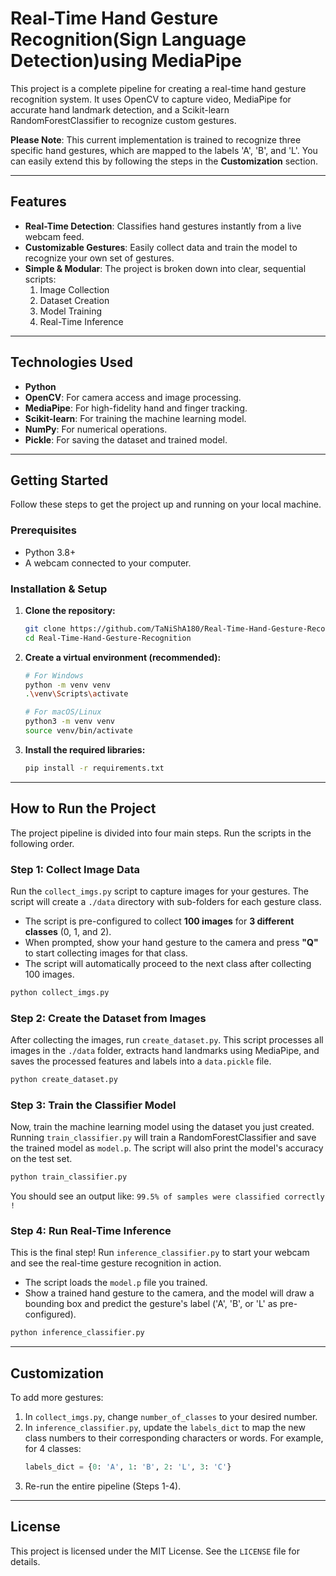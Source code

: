 # Real-Time Hand Gesture Recognition(Sign Language Detection)using MediaPipe

This project is a complete pipeline for creating a real-time hand gesture recognition system. It uses OpenCV to capture video, MediaPipe for accurate hand landmark detection, and a Scikit-learn RandomForestClassifier to recognize custom gestures.

**Please Note**: This current implementation is trained to recognize three specific hand gestures, which are mapped to the labels 'A', 'B', and 'L'. You can easily extend this by following the steps in the **Customization** section.



***
## Features

-   **Real-Time Detection**: Classifies hand gestures instantly from a live webcam feed.
-   **Customizable Gestures**: Easily collect data and train the model to recognize your own set of gestures.
-   **Simple & Modular**: The project is broken down into clear, sequential scripts:
    1.  Image Collection
    2.  Dataset Creation
    3.  Model Training
    4.  Real-Time Inference

***
## Technologies Used

-   **Python**
-   **OpenCV**: For camera access and image processing.
-   **MediaPipe**: For high-fidelity hand and finger tracking.
-   **Scikit-learn**: For training the machine learning model.
-   **NumPy**: For numerical operations.
-   **Pickle**: For saving the dataset and trained model.

***
## Getting Started

Follow these steps to get the project up and running on your local machine.

### Prerequisites

-   Python 3.8+
-   A webcam connected to your computer.

### Installation & Setup

1.  **Clone the repository:**
    ```sh
    git clone https://github.com/TaNiShA180/Real-Time-Hand-Gesture-Recognition-Sign-language-detection-
    cd Real-Time-Hand-Gesture-Recognition
    ```

2.  **Create a virtual environment (recommended):**
    ```sh
    # For Windows
    python -m venv venv
    .\venv\Scripts\activate

    # For macOS/Linux
    python3 -m venv venv
    source venv/bin/activate
    ```

3.  **Install the required libraries:**
    ```sh
    pip install -r requirements.txt
    ```

***
##  How to Run the Project

The project pipeline is divided into four main steps. Run the scripts in the following order.

### Step 1: Collect Image Data

Run the `collect_imgs.py` script to capture images for your gestures. The script will create a `./data` directory with sub-folders for each gesture class.

-   The script is pre-configured to collect **100 images** for **3 different classes** (0, 1, and 2).
-   When prompted, show your hand gesture to the camera and press **"Q"** to start collecting images for that class.
-   The script will automatically proceed to the next class after collecting 100 images.

```sh
python collect_imgs.py
```

### Step 2: Create the Dataset from Images

After collecting the images, run `create_dataset.py`. This script processes all images in the `./data` folder, extracts hand landmarks using MediaPipe, and saves the processed features and labels into a `data.pickle` file.

```sh
python create_dataset.py
```

### Step 3: Train the Classifier Model

Now, train the machine learning model using the dataset you just created. Running `train_classifier.py` will train a RandomForestClassifier and save the trained model as `model.p`. The script will also print the model's accuracy on the test set.

```sh
python train_classifier.py
```

You should see an output like:
`99.5% of samples were classified correctly !`

### Step 4: Run Real-Time Inference

This is the final step! Run `inference_classifier.py` to start your webcam and see the real-time gesture recognition in action.

-   The script loads the `model.p` file you trained.
-   Show a trained hand gesture to the camera, and the model will draw a bounding box and predict the gesture's label ('A', 'B', or 'L' as pre-configured).

```sh
python inference_classifier.py
```

***
## Customization

To add more gestures:

1.  In `collect_imgs.py`, change `number_of_classes` to your desired number.
2.  In `inference_classifier.py`, update the `labels_dict` to map the new class numbers to their corresponding characters or words. For example, for 4 classes:
    ```python
    labels_dict = {0: 'A', 1: 'B', 2: 'L', 3: 'C'}
    ```
3.  Re-run the entire pipeline (Steps 1-4).

***
## License

This project is licensed under the MIT License. See the `LICENSE` file for details.
